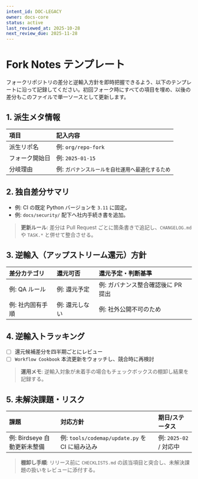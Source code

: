 ```yaml
---
intent_id: DOC-LEGACY
owner: docs-core
status: active
last_reviewed_at: 2025-10-28
next_review_due: 2025-11-28
---
```


# Fork Notes テンプレート

フォークリポジトリの差分と逆輸入方針を即時把握できるよう、以下のテンプレートに沿って記録してください。初回フォーク時にすべての項目を埋め、以後の差分もこのファイルで単一ソースとして更新します。

## 1. 派生メタ情報

| 項目 | 記入内容 |
| :-- | :-- |
| 派生リポ名 | 例: `org/repo-fork` |
| フォーク開始日 | 例: `2025-01-15` |
| 分岐理由 | 例: `ガバナンスルールを自社運用へ最適化するため` |

## 2. 独自差分サマリ

- 例: CI の既定 Python バージョンを `3.11` に固定。
- 例: `docs/security/` 配下へ社内手続き書を追加。

> **更新ルール**: 差分は Pull Request ごとに箇条書きで追記し、`CHANGELOG.md` や `TASK.*` と併せて整合させる。

## 3. 逆輸入（アップストリーム還元）方針

| 差分カテゴリ | 還元可否 | 還元予定・判断基準 |
| :-- | :-- | :-- |
| 例: QA ルール | 例: 還元予定 | 例: ガバナンス整合確認後に PR 提出 |
| 例: 社内固有手順 | 例: 還元しない | 例: 社外公開不可のため |

## 4. 逆輸入トラッキング

- [ ] 還元候補差分を四半期ごとにレビュー
- [ ] `Workflow Cookbook` 本流更新をウォッチし、競合時に再検討

> **運用メモ**: 逆輸入対象が未着手の場合もチェックボックスの棚卸し結果を記録する。

## 5. 未解決課題・リスク

| 課題 | 対応方針 | 期日/ステータス |
| :-- | :-- | :-- |
| 例: Birdseye 自動更新未整備 | 例: `tools/codemap/update.py` を CI に組み込み | 例: `2025-02` / 対応中 |

> **棚卸し手順**: リリース前に `CHECKLISTS.md` の該当項目と突合し、未解決課題の扱いをレビューに添付する。
